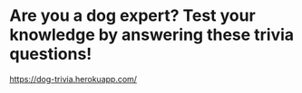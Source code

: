 # Are you a dog expert? Test your knowledge by answering these trivia questions!



https://dog-trivia.herokuapp.com/
